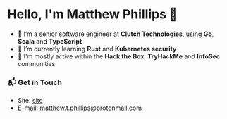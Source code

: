 
# Hello, I'm Matthew Phillips 👋

- 🔭 I’m a senior software engineer at **Clutch Technologies**, using **Go**, **Scala** and **TypeScript**
- 🌱 I’m currently learning **Rust** and **Kubernetes security**
- 💬 I'm mostly active within the **Hack the Box**, **TryHackMe** and **InfoSec** communities

### 📬 Get in Touch

- Site: [site](www.matthewphillips.io)
- E-mail: matthew.t.phillips@protonmail.com
